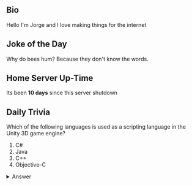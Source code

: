 ## Bio

Hello I'm Jorge and I love making things for the internet

## Joke of the Day

Why do bees hum? Because they don't know the words.

## Home Server Up-Time

Its been **10 days** since this server shutdown


## Daily Trivia

Which of the following languages is used as a scripting language in the Unity 3D game engine?
 1. C#
 2. Java
 3. C++
 4. Objective-C

<details>
  <summary>Answer</summary>
  C#
</details>

